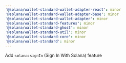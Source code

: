 ```yaml
---
'@solana/wallet-standard-wallet-adapter-react': minor
'@solana/wallet-standard-wallet-adapter-base': minor
'@solana/wallet-standard-wallet-adapter': minor
'@solana/wallet-standard-features': minor
'@solana/wallet-standard-ghost': minor
'@solana/wallet-standard-util': minor
'@solana/wallet-standard-core': minor
'@solana/wallet-standard': minor
---
```


Add `solana:signIn` (Sign In With Solana) feature

